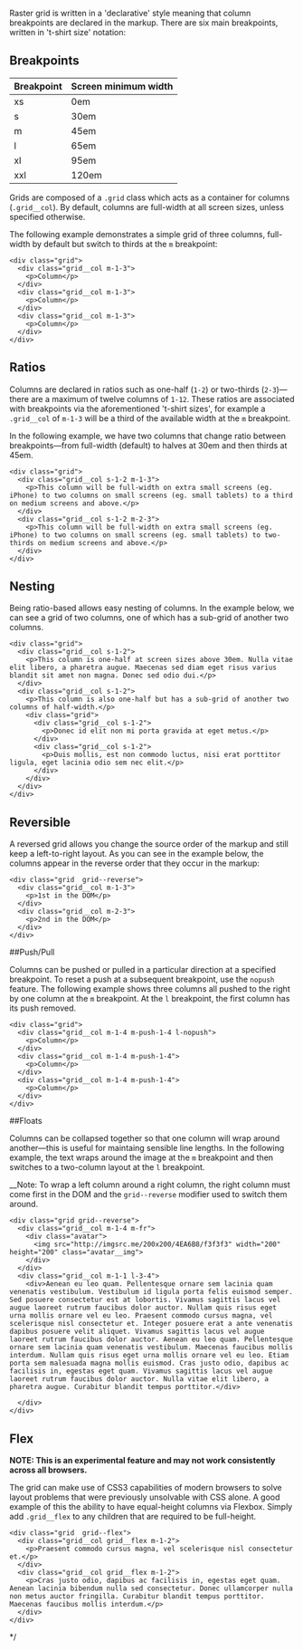 Raster grid is written in a 'declarative' style meaning that column breakpoints are declared in the markup. There are six main breakpoints, written in 't-shirt size' notation:

## Breakpoints

Breakpoint | Screen minimum width
-----------|----------------------
xs         | 0em
s          | 30em
m          | 45em
l          | 65em
xl         | 95em
xxl        | 120em

Grids are composed of a `.grid` class which acts as a container for columns (`.grid__col`). By default, columns are full-width at all screen sizes, unless specified otherwise. 

The following example demonstrates a simple grid of three columns, full-width by default but switch to thirds at the `m` breakpoint:

```
<div class="grid">
  <div class="grid__col m-1-3">
    <p>Column</p>
  </div>
  <div class="grid__col m-1-3">
    <p>Column</p>
  </div>
  <div class="grid__col m-1-3">
    <p>Column</p>
  </div>
</div>
```

## Ratios

Columns are declared in ratios such as one-half (`1-2`) or two-thirds (`2-3`)—there are a maximum of twelve columns of `1-12`. These ratios are associated with breakpoints via the aforementioned 't-shirt sizes', for example a `.grid__col` of `m-1-3` will be a third of the available width at the `m` breakpoint.

In the following example, we have two columns that change ratio between breakpoints—from full-width (default) to halves at 30em and then thirds at 45em.

```
<div class="grid">
  <div class="grid__col s-1-2 m-1-3">
    <p>This column will be full-width on extra small screens (eg. iPhone) to two columns on small screens (eg. small tablets) to a third on medium screens and above.</p>
  </div>
  <div class="grid__col s-1-2 m-2-3">
    <p>This column will be full-width on extra small screens (eg. iPhone) to two columns on small screens (eg. small tablets) to two-thirds on medium screens and above.</p>
  </div>
</div>
```

## Nesting

Being ratio-based allows easy nesting of columns. In the example below, we can see a grid of two columns, one of which has a sub-grid of another two columns.

```
<div class="grid">
  <div class="grid__col s-1-2">
    <p>This column is one-half at screen sizes above 30em. Nulla vitae elit libero, a pharetra augue. Maecenas sed diam eget risus varius blandit sit amet non magna. Donec sed odio dui.</p>
  </div>
  <div class="grid__col s-1-2">
    <p>This column is also one-half but has a sub-grid of another two columns of half-width.</p>
    <div class="grid">
      <div class="grid__col s-1-2">
        <p>Donec id elit non mi porta gravida at eget metus.</p>
      </div>
      <div class="grid__col s-1-2">
        <p>Duis mollis, est non commodo luctus, nisi erat porttitor ligula, eget lacinia odio sem nec elit.</p>
      </div>
    </div>
  </div>
</div>
```
## Reversible

A reversed grid allows you change the source order of the markup and still keep a left-to-right layout. As you can see in the example below, the columns appear in the reverse order that they occur in the markup:

```
<div class="grid  grid--reverse">
  <div class="grid__col m-1-3">
    <p>1st in the DOM</p>
  </div>
  <div class="grid__col m-2-3">
    <p>2nd in the DOM</p>
  </div>
</div>
```

##Push/Pull

Columns can be pushed or pulled in a particular direction at a specified breakpoint. To reset a push at a subsequent breakpoint, use the `nopush` feature. The following example shows three columns all pushed to the right by one column at the `m` breakpoint. At the `l` breakpoint, the first column has its push removed.

```
<div class="grid">
  <div class="grid__col m-1-4 m-push-1-4 l-nopush">
    <p>Column</p>
  </div>
  <div class="grid__col m-1-4 m-push-1-4">
    <p>Column</p>
  </div>
  <div class="grid__col m-1-4 m-push-1-4">
    <p>Column</p>
  </div>
</div>
```

##Floats

Columns can be collapsed together so that one column will wrap around another—this is useful for maintaing sensible line lengths. In the following example, the text wraps around the image at the `m` breakpoint and then switches to a two-column layout at the `l` breakpoint.

__Note: To wrap a left column around a right column, the right column must come first in the DOM and the `grid--reverse` modifier used to switch them around.

```
<div class="grid grid--reverse">
  <div class="grid__col m-1-4 m-fr">
    <div class="avatar">
      <img src="http://imgsrc.me/200x200/4EA6B8/f3f3f3" width="200" height="200" class="avatar__img">
    </div>
  </div>
  <div class="grid__col m-1-1 l-3-4">
    <div>Aenean eu leo quam. Pellentesque ornare sem lacinia quam venenatis vestibulum. Vestibulum id ligula porta felis euismod semper. Sed posuere consectetur est at lobortis. Vivamus sagittis lacus vel augue laoreet rutrum faucibus dolor auctor. Nullam quis risus eget urna mollis ornare vel eu leo. Praesent commodo cursus magna, vel scelerisque nisl consectetur et. Integer posuere erat a ante venenatis dapibus posuere velit aliquet. Vivamus sagittis lacus vel augue laoreet rutrum faucibus dolor auctor. Aenean eu leo quam. Pellentesque ornare sem lacinia quam venenatis vestibulum. Maecenas faucibus mollis interdum. Nullam quis risus eget urna mollis ornare vel eu leo. Etiam porta sem malesuada magna mollis euismod. Cras justo odio, dapibus ac facilisis in, egestas eget quam. Vivamus sagittis lacus vel augue laoreet rutrum faucibus dolor auctor. Nulla vitae elit libero, a pharetra augue. Curabitur blandit tempus porttitor.</div>
    
  </div>
</div>
```

## Flex

__NOTE: This is an experimental feature and may not work consistently across all browsers.__

The grid can make use of CSS3 capabilities of modern browsers to solve layout problems that were previously unsolvable with CSS alone. A good example of this the ability to have equal-height columns via Flexbox. Simply add `.grid__flex` to any children that are required to be full-height. 

```
<div class="grid  grid--flex">
  <div class="grid__col grid__flex m-1-2">
    <p>Praesent commodo cursus magna, vel scelerisque nisl consectetur et.</p>
  </div>
  <div class="grid__col grid__flex m-1-2">
    <p>Cras justo odio, dapibus ac facilisis in, egestas eget quam. Aenean lacinia bibendum nulla sed consectetur. Donec ullamcorper nulla non metus auctor fringilla. Curabitur blandit tempus porttitor. Maecenas faucibus mollis interdum.</p>
  </div>
</div>
```

*/
